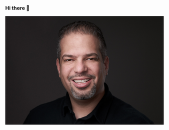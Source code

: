 ### Hi there 👋

![Photo of Aly Badawy](https://github.com/AlyBadawy/AlyBadawy/blob/main/AlyBadawy.png?raw=true)


<!--
**AlyBadawy/AlyBadawy** is a ✨ _special_ ✨ repository because its `README.md` (this file) appears on your GitHub profile.

Here are some ideas to get you started:

- 🔭 I’m currently working on ...
- 🌱 I’m currently learning ...
- 👯 I’m looking to collaborate on ...
- 🤔 I’m looking for help with ...
- 💬 Ask me about ...
- 📫 How to reach me: ...
- 😄 Pronouns: ...
- ⚡ Fun fact: ...
-->
